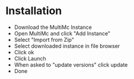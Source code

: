 # Installation
- Download the MultiMc Instance
- Open MultiMc and click "Add Instance"
- Select "Import from Zip"
- Select downloaded instance in file browser
- Click ok
- Click Launch
- When asked to "update versions" click update
- Done
